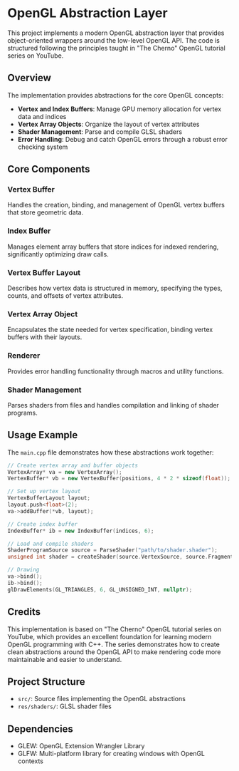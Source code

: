 # OpenGL Abstraction Layer

This project implements a modern OpenGL abstraction layer that provides object-oriented wrappers around the low-level OpenGL API. The code is structured following the principles taught in "The Cherno" OpenGL tutorial series on YouTube.

## Overview

The implementation provides abstractions for the core OpenGL concepts:

- **Vertex and Index Buffers**: Manage GPU memory allocation for vertex data and indices
- **Vertex Array Objects**: Organize the layout of vertex attributes
- **Shader Management**: Parse and compile GLSL shaders
- **Error Handling**: Debug and catch OpenGL errors through a robust error checking system

## Core Components

### Vertex Buffer
Handles the creation, binding, and management of OpenGL vertex buffers that store geometric data.

### Index Buffer
Manages element array buffers that store indices for indexed rendering, significantly optimizing draw calls.

### Vertex Buffer Layout
Describes how vertex data is structured in memory, specifying the types, counts, and offsets of vertex attributes.

### Vertex Array Object
Encapsulates the state needed for vertex specification, binding vertex buffers with their layouts.

### Renderer
Provides error handling functionality through macros and utility functions.

### Shader Management
Parses shaders from files and handles compilation and linking of shader programs.

## Usage Example

The `main.cpp` file demonstrates how these abstractions work together:

```cpp
// Create vertex array and buffer objects
VertexArray* va = new VertexArray();
VertexBuffer* vb = new VertexBuffer(positions, 4 * 2 * sizeof(float));

// Set up vertex layout
VertexBufferLayout layout;
layout.push<float>(2);
va->addBuffer(*vb, layout);

// Create index buffer
IndexBuffer* ib = new IndexBuffer(indices, 6);

// Load and compile shaders
ShaderProgramSource source = ParseShader("path/to/shader.shader");
unsigned int shader = createShader(source.VertexSource, source.FragmentSource);

// Drawing
va->bind();
ib->bind();
glDrawElements(GL_TRIANGLES, 6, GL_UNSIGNED_INT, nullptr);
```

## Credits

This implementation is based on "The Cherno" OpenGL tutorial series on YouTube, which provides an excellent foundation for learning modern OpenGL programming with C++. The series demonstrates how to create clean abstractions around the OpenGL API to make rendering code more maintainable and easier to understand.

## Project Structure

- `src/`: Source files implementing the OpenGL abstractions
- `res/shaders/`: GLSL shader files

## Dependencies

- GLEW: OpenGL Extension Wrangler Library
- GLFW: Multi-platform library for creating windows with OpenGL contexts
